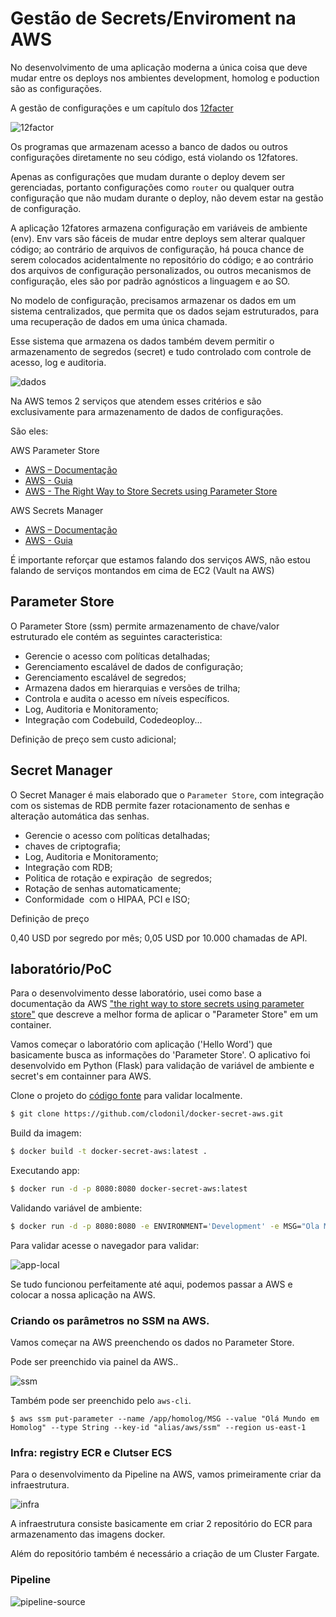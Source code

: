 # Gestão de Secrets/Enviroment na AWS

No desenvolvimento de uma aplicação moderna a única coisa que deve mudar entre os deploys nos ambientes development, homolog e poduction são as configurações.

A gestão de configurações e um capítulo dos [12facter](https://12factor.net/pt_br/config)

![12factor](https://github.com/clodonil/docker-secret-aws/blob/master/img/img1.png)

Os programas que armazenam acesso a banco de dados ou outros configurações diretamente no seu código, está violando os 12fatores.

Apenas as configurações que mudam durante o deploy devem ser gerenciadas, portanto configurações como `router` ou qualquer outra configuração que não mudam durante o deploy, não devem estar na gestão de configuração.

A aplicação 12fatores armazena configuração em variáveis de ambiente (env). Env vars são fáceis de mudar entre deploys sem alterar qualquer código; ao contrário de arquivos de configuração, há pouca chance de serem colocados acidentalmente no repositório do código; e ao contrário dos arquivos de configuração personalizados, ou outros mecanismos de configuração, eles são por padrão agnósticos a linguagem e ao SO.

No modelo de configuração, precisamos armazenar os dados em um sistema centralizados, que permita que os dados sejam estruturados, para uma recuperação de dados em uma única chamada.
 
Esse sistema que armazena os dados também devem permitir o armazenamento de segredos (secret) e tudo controlado com controle de acesso, log e auditoria.

![dados](https://github.com/clodonil/docker-secret-aws/blob/master/img/img2.png)

Na AWS temos 2 serviços que atendem esses critérios e são exclusivamente para armazenamento de dados de configurações. 

São eles:

AWS Parameter Store
 * [AWS – Documentação]()
 * [AWS - Guia]()
 * [AWS - The Right Way to Store Secrets using Parameter Store]()

AWS Secrets Manager
 * [AWS – Documentação]()
 * [AWS - Guia]()

É importante reforçar que estamos falando dos serviços AWS, não estou falando de serviços montandos em cima de EC2 (Vault na AWS)

## Parameter Store

O Parameter Store (ssm) permite armazenamento de chave/valor estruturado ele contém as seguintes caracteristica:

- Gerencie o acesso com políticas detalhadas;
- Gerenciamento escalável de dados de configuração;
- Gerenciamento escalável de segredos;
- Armazena dados em hierarquias e versões de trilha;
- Controla e audita o acesso em níveis específicos.
- Log, Auditoria e Monitoramento;
- Integração com Codebuild, Codedeoploy...

Definição de preço
sem custo adicional;

## Secret Manager

O Secret Manager é mais elaborado que o `Parameter Store`, com integração com os sistemas de RDB permite fazer rotacionamento de senhas e alteração automática das senhas.

- Gerencie o acesso com políticas detalhadas;
- chaves de criptografia;
- Log, Auditoria e Monitoramento;
- Integração com RDB;
- Politica de rotação e expiração  de segredos;
- Rotação de senhas automaticamente;
- Conformidade  com o HIPAA, PCI e ISO;

Definição de preço

0,40 USD por segredo por mês;
0,05 USD por 10.000 chamadas de API.


## laboratório/PoC 

Para o desenvolvimento desse laboratório, usei como base a documentação da AWS ["the right way to store secrets using parameter store"](https://aws.amazon.com/pt/blogs/mt/the-right-way-to-store-secrets-using-parameter-store/) que descreve a melhor forma de aplicar o "Parameter Store" em um container.

Vamos começar o laboratório com aplicação ('Hello Word') que basicamente busca as informações do 'Parameter Store'. O aplicativo foi desenvolvido em Python (Flask) para validação de variável de ambiente e secret's em containner para AWS.

Clone o projeto do [código fonte](https://github.com/clodonil/docker-secret-aws.git) para validar localmente.

```bash
$ git clone https://github.com/clodonil/docker-secret-aws.git
```

Build da imagem:

```bash
$ docker build -t docker-secret-aws:latest .
```

Executando app:

```bash
$ docker run -d -p 8080:8080 docker-secret-aws:latest
```

Validando variável de ambiente:

```bash
$ docker run -d -p 8080:8080 -e ENVIRONMENT='Development' -e MSG="Ola Mundo!!!" docker-secret-aws:latest
```
Para validar acesse o navegador para validar:

![app-local](https://github.com/clodonil/docker-secret-aws/blob/master/img/img3.png)

Se tudo funcionou perfeitamente até aqui, podemos passar a AWS e colocar a nossa aplicação na AWS.

### Criando os parâmetros no SSM na AWS.

Vamos começar na AWS preenchendo os dados no Parameter Store.

Pode ser preenchido via painel da AWS..

![ssm](https://github.com/clodonil/docker-secret-aws/blob/master/img/img7.png)

Também pode ser preenchido pelo `aws-cli`.

```
$ aws ssm put-parameter --name /app/homolog/MSG --value "Olá Mundo em Homolog" --type String --key-id "alias/aws/ssm" --region us-east-1
```

### Infra: registry ECR e Clutser ECS

Para o desenvolvimento da Pipeline na AWS, vamos primeiramente criar da infraestrutura.

![infra](https://github.com/clodonil/docker-secret-aws/blob/master/img/img5.png)

A infraestrutura consiste basicamente em criar 2 repositório do ECR para armazenamento das imagens docker.

Além do repositório também é necessário a criação de um Cluster Fargate.

### Pipeline

![pipeline-source](https://github.com/clodonil/docker-secret-aws/blob/master/img/img9.png)